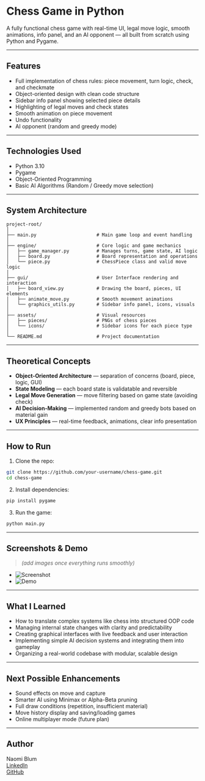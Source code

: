 # Chess Game in Python

A fully functional chess game with real-time UI, legal move logic, smooth animations, info panel, and an AI opponent — all built from scratch using Python and Pygame.

---

## Features

- Full implementation of chess rules: piece movement, turn logic, check, and checkmate
- Object-oriented design with clean code structure
- Sidebar info panel showing selected piece details
- Highlighting of legal moves and check states
- Smooth animation on piece movement
- Undo functionality
- AI opponent (random and greedy mode)

---

## Technologies Used

- Python 3.10
- Pygame
- Object-Oriented Programming
- Basic AI Algorithms (Random / Greedy move selection)

---

## System Architecture

```text
project-root/
│
├── main.py                      # Main game loop and event handling
│
├── engine/                      # Core logic and game mechanics
│   ├── game_manager.py          # Manages turns, game state, AI logic
│   ├── board.py                 # Board representation and operations
│   └── piece.py                 # ChessPiece class and valid move logic
│
├── gui/                         # User Interface rendering and interaction
│   ├── board_view.py            # Drawing the board, pieces, UI elements
│   ├── animate_move.py          # Smooth movement animations
│   └── graphics_utils.py        # Sidebar info panel, icons, visuals
│
├── assets/                      # Visual resources
│   ├── pieces/                  # PNGs of chess pieces
│   └── icons/                   # Sidebar icons for each piece type
│
└── README.md                    # Project documentation
```

---

## Theoretical Concepts

- **Object-Oriented Architecture** — separation of concerns (board, piece, logic, GUI)
- **State Modeling** — each board state is validatable and reversible
- **Legal Move Generation** — move filtering based on game state (avoiding check)
- **AI Decision-Making** — implemented random and greedy bots based on material gain
- **UX Principles** — real-time feedback, animations, clear info presentation

---

## How to Run

1. Clone the repo:
```bash
git clone https://github.com/your-username/chess-game.git
cd chess-game
```

2. Install dependencies:
```bash
pip install pygame
```

3. Run the game:
```bash
python main.py
```

---

## Screenshots & Demo

> *(add images once everything runs smoothly)*

- ![Screenshot](assets/screenshot.png)
- ![Demo](assets/demo.gif)

---

## What I Learned

- How to translate complex systems like chess into structured OOP code
- Managing internal state changes with clarity and predictability
- Creating graphical interfaces with live feedback and user interaction
- Implementing simple AI decision systems and integrating them into gameplay
- Organizing a real-world codebase with modular, scalable design

---

## Next Possible Enhancements

- Sound effects on move and capture
- Smarter AI using Minimax or Alpha-Beta pruning
- Full draw conditions (repetition, insufficient material)
- Move history display and saving/loading games
- Online multiplayer mode (future plan)

---

## Author

Naomi Blum  
[LinkedIn](https://www.linkedin.com/in/your-profile)  
[GitHub](https://github.com/your-username)
